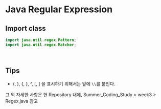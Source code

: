 # Java Regular Expression

## Import class
```java
import java.util.regex.Pattern;
import java.util.regex.Matcher;
```

<br>

## Tips
* (, ), {, }, ^, [, ] 을 표시하기 위해서는 앞에 `\\`를 붙인다.


그 외 자세한 사항은 현 Repository 내에, Summer_Coding_Study > week3 > Regex.java 참고


